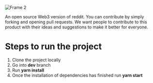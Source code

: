 ![Frame 2](https://user-images.githubusercontent.com/33054370/201759357-892f3b6f-516e-4211-876b-d726ba168d1a.png)

An open source Web3 version of reddit. You can contribute by simply forking and opening pull requests. We want people to contribute to this product with their ideas and suggestions to make it better for everyone.

# Steps to run the project

1. Clone the project locally
2. Go into **dev** branch
3. Run **yarn install**
4. Once the installation of dependencies has finished run **yarn start**
